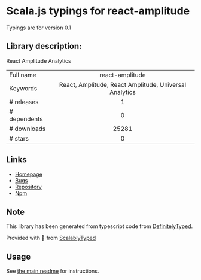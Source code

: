 
# Scala.js typings for react-amplitude

Typings are for version 0.1

## Library description:
React Amplitude Analytics

|                    |                 |
| ------------------ | :-------------: |
| Full name          | react-amplitude |
| Keywords           | React, Amplitude, React Amplitude, Universal Analytics |
| # releases         | 1 |
| # dependents       | 0 |
| # downloads        | 25281 |
| # stars            | 0 |

## Links
- [Homepage](https://github.com/rorygarand/react-amplitude)
- [Bugs](https://github.com/rorygarand/react-amplitude/issues)
- [Repository](https://github.com/rorygarand/react-amplitude)
- [Npm](https://www.npmjs.com/package/react-amplitude)
    


## Note
This library has been generated from typescript code from [DefinitelyTyped](https://definitelytyped.org).

Provided with :purple_heart: from [ScalablyTyped](https://github.com/oyvindberg/ScalablyTyped)

## Usage
See [the main readme](../../readme.md) for instructions.


